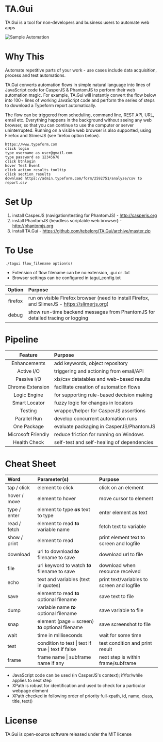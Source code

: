 # TA.Gui
TA.Gui is a tool for non-developers and business users to automate web apps

![Sample Automation](https://github.com/tebelorg/TA.Gui/raw/master/sample.png)

# Why This
Automate repetitive parts of your work - use cases include data acquisition, process and test automations.

TA.Gui converts automation flows in simple natural language into lines of JavaScript code for CasperJS & PhantomJS to perform their web automation magic. For example, TA.Gui will instantly convert the flow below into 100+ lines of working JavaScript code and perform the series of steps to download a Typeform report automatically.

The flow can be triggered from scheduling, command line, REST API, URL, email etc. Everything happens in the background without seeing any web browser, so that you can continue to use the computer or server uninterrupted. Running on a visible web browser is also supported, using Firefox and SlimerJS (see firefox option below).

```
https://www.typeform.com
click login
type username as user@gmail.com
type password as 12345678
click btnlogin
hover Test Event
click action results tooltip
click section_results
download https://admin.typeform.com/form/2592751/analyze/csv to report.csv
```

# Set Up
1. install CasperJS (navigation/testing for PhantomJS) - http://casperjs.org
2. install PhantomJS (headless scriptable web browser) - http://phantomjs.org
3. install TA.Gui - https://github.com/tebelorg/TA.Gui/archive/master.zip

# To Use
```
./tagui flow_filename option(s)
```
- Extension of flow filename can be no extension, .gui or .txt
- Browser settings can be configured in tagui_config.txt

Option|Purpose
:----:|:------
firefox|run on visible Firefox browser (need to install Firefox, and SlimerJS - https://slimerjs.org)
debug|show run-time backend messages from PhantomJS for detailed tracing or logging

# Pipeline
Feature|Purpose
:-----:|:------
Enhancements|add keywords, object repository
Active I/O|triggering and actioning from email/API
Passive I/O|xls/csv datatables and web-based results
Chrome Extension|facilitate creation of automation flows
Logic Engine|for supporting rule-based decision making
Smart Locator|fuzzy logic for changes in locators
Testing|wrapper/helper for CasperJS assertions
Parallel Run|develop concurrent automation runs
One Package|evaluate packaging in CasperJS/PhantomJS
Microsoft Friendly|reduce friction for running on Windows
Health Check|self-test and self-healing of dependencies

# Cheat Sheet
Word|Parameter(s)|Purpose
:---|:-----------|:------
tap / click|element to click|click on an element
hover / move|element to hover|move cursor to element
type / enter|element to type ***as*** text to type|enter element as text
read / fetch|element to read ***to*** variable name|fetch text to variable
show / print|element to read |print element text to screen and logfile
download|url to download ***to*** filename to save|download url to file
file|url keyword to watch ***to*** filename to save|download when resource received
echo|text and variables (text in quotes)|print text/variables to screen and logfile
save|element to read ***to*** optional filename|save text to file
dump|variable name ***to*** optional filename|save variable to file
snap|element (page = screen) ***to*** optional filename|save screenshot to file
wait|time in milliseconds|wait for some time
test|condition to test &#124; text if true &#124; text if false|test condition and print result
frame|frame name &#124; subframe name if any|next step is within frame/subframe

- JavaScript code can be used (in CasperJS's context); if/for/while applies to next step
- XPath is robust for identification and used to check for a particular webpage element
- XPath checked in following order of priority full-xpath, id, name, class, title, text()

# License
TA.Gui is open-source software released under the MIT license
